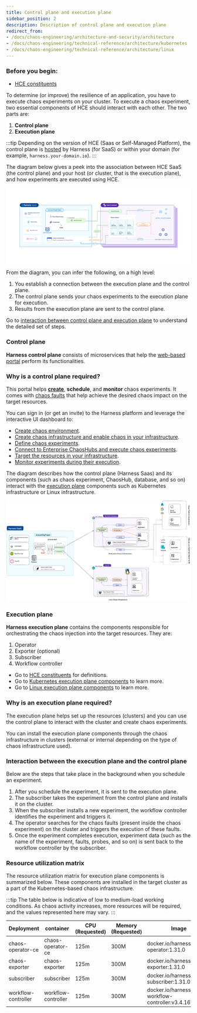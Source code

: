```yaml
---
title: Control plane and execution plane
sidebar_position: 2
description: Description of control plane and execution plane
redirect_from:
- /docs/chaos-engineering/architecture-and-security/architecture
- /docs/chaos-engineering/technical-reference/architecture/kubernetes
- /docs/chaos-engineering/technical-reference/architecture/linux
---
```


### Before you begin:

- [HCE constituents](/docs/chaos-engineering/architecture-and-security/architecture/components)

To determine (or improve) the resilience of an application, you have to execute chaos experiments on your cluster. To execute a chaos experiment, two essential components of HCE should interact with each other. The two parts are:

1. **Control plane**
2. **Execution plane**

:::tip
Depending on the version of HCE (Saas or Self-Managed Platform), the control plane is [hosted](https://app.harness.io) by Harness (for SaaS) or within your domain (for example, `harness.your-domain.io`).
:::

The diagram below gives a peek into the association between HCE SaaS (the control plane) and your host (or cluster, that is the execution plane), and how experiments are executed using HCE.

![Overview](./static/overview.png)

From the diagram, you can infer the following, on a high level:
1. You establish a connection between the execution plane and the control plane.
2. The control plane sends your chaos experiments to the execution plane for execution.
3. Results from the execution plane are sent to the control plane.

Go to [interaction between control plane and execution plane](#interaction-between-the-execution-plane-and-the-control-plane) to understand the detailed set of steps.

### Control plane

**Harness control plane** consists of microservices that help the [web-based portal](https://app.harness.io) perform its functionalities.

### Why is a control plane required?

This portal helps [**create**](/docs/chaos-engineering/features/experiments/construct-and-run-custom-chaos-experiments), **schedule**, and **monitor** chaos experiments. It comes with [chaos faults](/docs/chaos-engineering/chaos-faults/) that help achieve the desired chaos impact on the target resources.

You can sign in (or get an invite) to the Harness platform and leverage the interactive UI dashboard to:

- [Create chaos environment](/docs/chaos-engineering/get-started/tutorials/first-chaos-engineering#step-2-add-a-chaos-environment).
- [Create chaos infrastructure and enable chaos in your infrastructure](/docs/chaos-engineering/get-started/tutorials/first-chaos-engineering#step-3-add-a-chaos-infrastructure).
- [Define chaos experiments](/docs/chaos-engineering/get-started/tutorials/first-chaos-engineering#step-5-construct-a-chaos-experiment).
- [Connect to Enterprise ChaosHubs and execute chaos experiments](/docs/chaos-engineering/features/experiments/export-chaos-experiments#add-an-experiment-to-chaos-hub).
- [Target the resources in your infrastructure](/docs/chaos-engineering/get-started/tutorials/first-chaos-engineering#step-6-observing-chaos-execution).
- [Monitor experiments during their execution](/docs/chaos-engineering/get-started/tutorials/first-chaos-engineering#step-6-observing-chaos-execution).

The diagram describes how the control plane (Harness Saas) and its components (such as chaos experiment, ChaosHub, database, and so on) interact with the [execution plane](#execution-plane) components such as Kubernetes infrastructure or Linux infrastructure.

![Architecture](./static/hce-architecture.png)

### Execution plane

**Harness execution plane** contains the components responsible for orchestrating the chaos injection into the target resources. They are:

1. Operator
2. Exporter (optional)
3. Subscriber
4. Workflow controller

- Go to [HCE constituents](/docs/chaos-engineering/architecture-and-security/architecture/components.md) for definitions.
- Go to [Kubernetes execution plane components](/docs/chaos-engineering/architecture-and-security/architecture/components#kubernetes-execution-plane-components) to learn more.
- Go to [Linux execution plane components](/docs/chaos-engineering/architecture-and-security/architecture/components#linux-execution-plane-components) to learn more.

### Why is an execution plane required?

The execution plane helps set up the resources (clusters) and you can use the control plane to interact with the cluster and create chaos experiments.

You can install the execution plane components through the chaos infrastructure in clusters (external or internal depending on the type of chaos infrastructure used).

### Interaction between the execution plane and the control plane

Below are the steps that take place in the background when you schedule an experiment.

1. After you schedule the experiment, it is sent to the execution plane.
2. The subscriber takes the experiment from the control plane and installs it on the cluster.
3. When the subscriber installs a new experiment, the workflow controller identifies the experiment and triggers it.
4. The operator searches for the chaos faults (present inside the chaos experiment) on the cluster and triggers the execution of these faults.
5. Once the experiment completes execution, experiment data (such as the name of the experiment, faults, probes, and so on) is sent back to the workflow controller by the subscriber.

### Resource utilization matrix
The resource utilization matrix for execution plane components is summarized below. These components are installed in the target cluster as a part of the Kubernetes-based chaos infrastructure.

:::tip
The table below is indicative of low to medium-load working conditions. As chaos activity increases, more resources will be required, and the values represented here may vary.
:::

| Deployment          | container           | CPU (Requested) | Memory (Requested) | Image                                               |
|---------------------|---------------------|-----------------|--------------------|-----------------------------------------------------|
| chaos-operator-ce   | chaos-operator-ce   | 125m            | 300M               | docker.io/harness/chaos-operator:1.31.0             |
| chaos-exporter      | chaos-exporter      | 125m            | 300M               | docker.io/harness/chaos-exporter:1.31.0             |
| subscriber          | subscriber          | 125m            | 300M               | docker.io/harness/chaos-subscriber:1.31.0           |
| workflow-controller | workflow-controller | 125m            | 300M               | docker.io/harness/chaos-workflow-controller:v3.4.16 |
